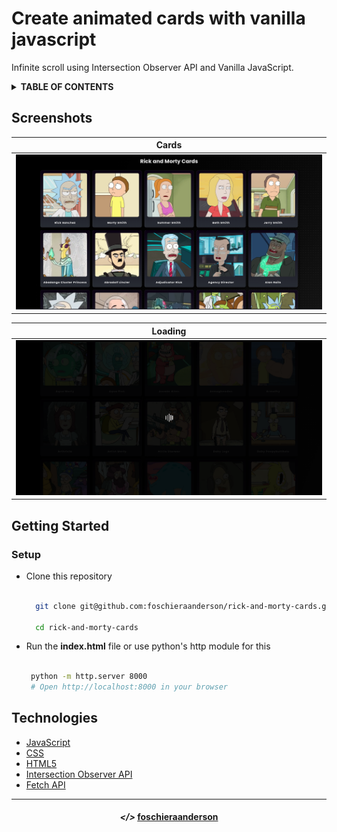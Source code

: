# Create animated cards with vanilla javascript

Infinite scroll using Intersection Observer API and Vanilla JavaScript.

<!-- TABLE OF CONTENTS -->
<details>
  <summary><strong>TABLE OF CONTENTS</strong></summary>
  <ul>
    <li><a href="#screenshot">Screenshots</a></li>
    <li>
      <a href="#getting-started">Getting Started</a>
      <ul>
        <li><a href="#setup">Setup</a></li>
      </ul>
    </li>
    <li><a href="#technologies">Technologies</a></li>
  </ul>
</details>

## Screenshots

| Cards                      |
| -------------------------- |
| ![CARDS](assets/cards.png) |

| Loading                        |
| ------------------------------ |
| ![LOADING](assets/loading.png) |

## Getting Started

### Setup

- Clone this repository

  ```sh

    git clone git@github.com:foschieraanderson/rick-and-morty-cards.git

    cd rick-and-morty-cards

  ```

- Run the **index.html** file or use python's http module for this

  ```sh

   python -m http.server 8000
   # Open http://localhost:8000 in your browser

  ```

## Technologies

- [JavaScript](https://developer.mozilla.org/en-US/docs/Web/javascript)
- [CSS](https://developer.mozilla.org/en-US/docs/Web/CSS)
- [HTML5](https://developer.mozilla.org/en-US/docs/Glossary/HTML5)
- [Intersection Observer API](https://developer.mozilla.org/en-US/docs/Web/API/Intersection_Observer_API)
- [Fetch API](https://developer.mozilla.org/en-US/docs/Web/API/Fetch_API)

---

<h4 align="center"> <em>&lt;/&gt;</em> <a href="https://github.com/foschieraanderson" target="_blank">foschieraanderson</a> </h4>
